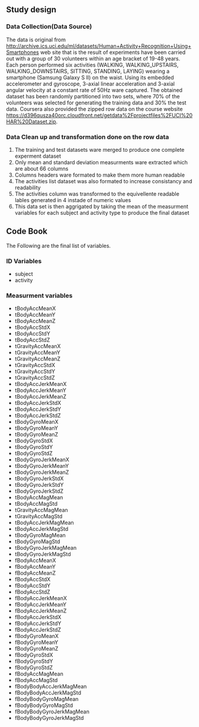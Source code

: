 ## Study design

### Data Collection(Data Source)
The data is original from http://archive.ics.uci.edu/ml/datasets/Human+Activity+Recognition+Using+Smartphones  web site that is the result of  experiments have been carried out with a group of 30 volunteers within an age bracket of 19-48 years. 
Each person performed six activities (WALKING, WALKING_UPSTAIRS, WALKING_DOWNSTAIRS, SITTING, STANDING, LAYING) wearing a smartphone (Samsung Galaxy S II) on the waist. Using its embedded accelerometer and gyroscope, 3-axial linear acceleration and 3-axial angular velocity at a constant rate of 50Hz ware captured.
The obtained dataset has been randomly partitioned into two sets, where 70% of the volunteers was selected for generating the training data and 30% the test data.
Coursera also provided the zipped row data on the course website https://d396qusza40orc.cloudfront.net/getdata%2Fprojectfiles%2FUCI%20HAR%20Dataset.zip.

### Data Clean up and transformation done on the row data
1. The training and test datasets ware merged to produce one complete experment dataset
2. Only mean and standard deviation measurments ware extracted which are about 66 columns
3. Columns headers ware formated to make them more human readable
4. The activities list dataset was also formated to increase consistancy and readability
5. The activities column was transformed to the equivellente readable lables generated in 4 instade of numeric values
6. This data set is then aggrigated by taking the mean of the measurment variables for each subject and activity type to produce the final dataset

## Code Book
The Following are the final list of variables.
###  ID Variables
* subject
* activity 
### Measurment variables
* tBodyAccMeanX
* tBodyAccMeanY 
* tBodyAccMeanZ 
* tBodyAccStdX 
* tBodyAccStdY 
* tBodyAccStdZ 
* tGravityAccMeanX 
* tGravityAccMeanY
* tGravityAccMeanZ 
* tGravityAccStdX 
* tGravityAccStdY
* tGravityAccStdZ
* tBodyAccJerkMeanX
* tBodyAccJerkMeanY
* tBodyAccJerkMeanZ
* tBodyAccJerkStdX
* tBodyAccJerkStdY
* tBodyAccJerkStdZ
* tBodyGyroMeanX
* tBodyGyroMeanY 
* tBodyGyroMeanZ 
* tBodyGyroStdX
* tBodyGyroStdY
* tBodyGyroStdZ
* tBodyGyroJerkMeanX
* tBodyGyroJerkMeanY
* tBodyGyroJerkMeanZ
* tBodyGyroJerkStdX
* tBodyGyroJerkStdY
* tBodyGyroJerkStdZ
* tBodyAccMagMean
* tBodyAccMagStd
* tGravityAccMagMean
* tGravityAccMagStd
* tBodyAccJerkMagMean
* tBodyAccJerkMagStd
* tBodyGyroMagMean
* tBodyGyroMagStd
* tBodyGyroJerkMagMean
* tBodyGyroJerkMagStd
* fBodyAccMeanX
* fBodyAccMeanY
* fBodyAccMeanZ
* fBodyAccStdX
* fBodyAccStdY
* fBodyAccStdZ
* fBodyAccJerkMeanX
* fBodyAccJerkMeanY
* fBodyAccJerkMeanZ
* fBodyAccJerkStdX
* fBodyAccJerkStdY
* fBodyAccJerkStdZ
* fBodyGyroMeanX
* fBodyGyroMeanY
* fBodyGyroMeanZ
* fBodyGyroStdX
* fBodyGyroStdY
* fBodyGyroStdZ
* fBodyAccMagMean
* fBodyAccMagStd
* fBodyBodyAccJerkMagMean
* fBodyBodyAccJerkMagStd
* fBodyBodyGyroMagMean
* fBodyBodyGyroMagStd
* fBodyBodyGyroJerkMagMean
* fBodyBodyGyroJerkMagStd
